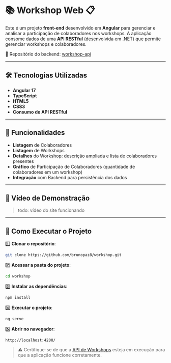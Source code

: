 # 📚 Workshop Web 📋

Este é um projeto **front-end** desenvolvido em **Angular** para gerenciar e analisar a participação de colaboradores nos workshops.
A aplicação consome dados de uma **API RESTful** (desenvolvida em .NET) que permite gerenciar workshops e colaboradores.

🔗 Repositório do backend: [workshop-api](https://github.com/brunopaz8/api-workshops)

---

## 🛠️ Tecnologias Utilizadas

* **Angular 17**
* **TypeScript**
* **HTML5**
* **CSS3**
* **Consumo de API RESTful**

---

## 🔧 Funcionalidades

- **Listagem** de Colaboradores
- **Listagem** de Workshops
- **Detalhes** do Workshop: descrição ampliada e lista de colaboradores presentes
- **Gráfico** de Participação de Colaboradores (quantidade de colaboradores em um workshop)
- **Integração** com Backend para persistência dos dados

---

## 📸 Vídeo de Demonstração

> todo: vídeo do site funcionando

---

## 🚀 Como Executar o Projeto

1️⃣ **Clonar o repositório**:

```bash
git clone https://github.com/brunopaz8/workshop.git
```

2️⃣ **Acessar a pasta do projeto**:

```bash
cd workshop
```

3️⃣ **Instalar as dependências**:

```bash
npm install
```

4️⃣ **Executar o projeto**:

```bash
ng serve
```

5️⃣ **Abrir no navegador**:

```
http://localhost:4200/
```

> ⚠️ Certifique-se de que a [API de Workshops](https://github.com/brunopaz8/api-workshops) esteja em execução para que a aplicação funcione corretamente.
